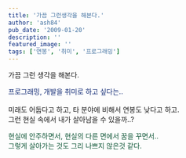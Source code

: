 ```yaml
---
title: '가끔 그런생각을 해본다.'
author: 'ash84'
pub_date: '2009-01-20'
description: ''
featured_image: ''
tags: ['연봉', '취미', '프로그래밍']
---
```



 가끔 그런 생각을 해본다.

<font color="#112a75">프로그래밍, 개발을 취미로 하고 싶다는..   
</font>  
 미래도 어둡다고 하고, 타 분야에 비해서 연봉도 낮다고 하고.   
 그런 현실 속에서 내가 살아남을 수 있을까..?

<font color="#105738">현실에 안주하면서, 현실의 다른 면에서 꿈을 꾸면서..  
 그렇게 살아가는 것도 그리 나쁘지 않은것 같다. </font>



